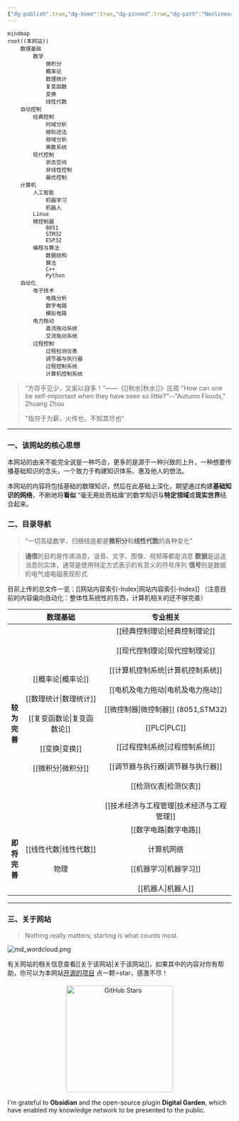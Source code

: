 ```yaml
---
{"dg-publish":true,"dg-home":true,"dg-pinned":true,"dg-path":"Nonlinear.md","dg-hide-in-graph":true,"permalink":"/Nonlinear/","hideInGraph":true,"pinned":true,"tags":["gardenEntry"],"dgPassFrontmatter":true,"noteIcon":"","created":"2025-08-03T22:30:48.524+08:00","updated":"2025-09-02T21:49:37.090+08:00"}
---
```



```mermaid
mindmap
root((本网站))
	数理基础
		数学
			微积分
			概率论
			数理统计
			复变函数
			变换
			线性代数
	自动控制
		经典控制
			时域分析
			根轨迹法
			频域分析
			离散系统
		现代控制
			状态空间
			非线性控制
			最优控制
	计算机
		人工智能
			机器学习
			机器人
		Linux
		微控制器
		    8051
		    STM32
		    ESP32
		编程与算法
			数据结构
			算法
			C++
			Python
	自动化
		电子技术
			电路分析
			数字电路
			模拟电路
		电力拖动
			直流拖动系统
			交流拖动系统
		过程控制
			过程检测仪表
			调节器与执行器
			过程控制系统
			计算机控制系统
```


> “方存乎见少，又奚以自多！”——《[[秋水\|秋水]]》· 庄周
>"How can one be self-important when they have seen so little?"--"Autumn Floods," Zhuang Zhou

> "指穷于为薪，火传也，不知其尽也"

***
### 一、该网站的核心思想 
本网站的由来不能完全说是一种巧合，更多的是源于一种兴致的上升，一种想要传播基础知识的念头，一个致力于构建知识体系、惠及他人的想法。

本网站的内容将包括基础的数理知识，然后在此基础上深化，期望通过构建**基础知识的网络**，不断地将**看似** “毫无用处而枯燥”的数学知识与**特定领域**或**现实世界**结合起来。

### 二、目录导航
>“一切高级数学，归根结底都是**微积分**和**线性代数**的各种变化” 

>**通信**的目的是传递消息，话音、文字、图像、视频等都是消息
>**数据**是运送消息的实体，通常是使用特定方式表示的有意义的符号序列
> **信号**则是数据的电气或电磁表现形式

目前上传的总文件一览：[[网站内容索引-Index\|网站内容索引-Index]] （注意目前的内容偏向自动化：整体性系统性的东西，计算机相关的还不够完善）



|                      |                               **数理基础**                                |                                                                                         **专业相关**                                                                                         |
| :------------------: | :-------------------------------------------------------------------: | :--------------------------------------------------------------------------------------------------------------------------------------------------------------------------------------: |
| **较<br>为<br>完<br>善** | [[概率论\|概率论]]<br><br>[[数理统计\|数理统计]]<br><br>[[复变函数论\|复变函数论]]<br><br>[[变换\|变换]]<br><br>[[微积分\|微积分]] | [[经典控制理论\|经典控制理论]]<br><br>[[现代控制理论\|现代控制理论]]<br><br>[[计算机控制系统\|计算机控制系统]]<br><br>[[电机及电力拖动\|电机及电力拖动]]<br><br>[[微控制器\|微控制器]] (8051,STM32)<br><br>[[PLC\|PLC]]<br><br>[[过程控制系统\|过程控制系统]]<br><br>[[调节器与执行器\|调节器与执行器]]<br><br>[[检测仪表\|检测仪表]]<br><br>[[技术经济与工程管理\|技术经济与工程管理]] |
| **即<br>将<br>完<br>善** |                          [[线性代数\|线性代数]]<br><br>物理                           |                                                                   [[数字电路\|数字电路]]<br><br>计算机网络<br><br>[[机器学习\|机器学习]]<br><br>[[机器人\|机器人]]                                                                   |



***
### 三、关于网站
> Nothing really matters; starting is what counts most.

![md_wordcloud.png](/img/user/Functional%20files/Photo%20Resources/md_wordcloud.png)

有关网站的相关信息查看[[关于该网站\|关于该网站]]，如果其中的内容对你有帮助，你可以为本网站[开源的项目](https://github.com/UNLINEARITY/Atlas-of-Control-and-AI) 点一颗⭐star，感激不尽！


<div style="text-align:center">
  <a href="https://github.com/UNLINEARITY/Atlas-of-Control-and-AI/stargazers" 
     target="_blank"
     style="display: inline-block; transition: transform 0.3s"
     onmouseover="this. style. transform='scale (1.2)'"
     onmouseout="this. style. transform='scale (1)'">
    <img src="https://img.shields.io/github/stars/UNLINEARITY/Atlas-of-Control-and-AI.svg" 
         alt="GitHub Stars"
         style="width: 240px; border-radius: 4px">
  </a>
</div>

I'm grateful to **Obsidian** and the open-source plugin **Digital Garden**, which have enabled my knowledge network to be presented to the public.


